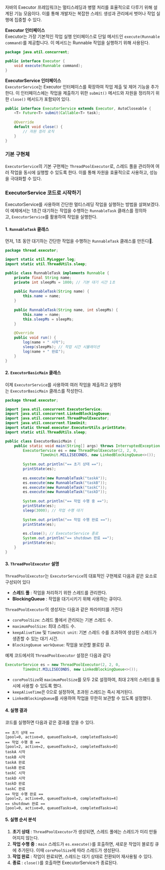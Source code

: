 자바의 Executor 프레임워크는 멀티스레딩과 병렬 처리를 효율적으로 다루기 위해 설계된 기능 모음이다. 이를 통해 개발자는 복잡한 스레드 생성과 관리에서 벗어나 작업 실행에 집중할 수 있다. 

**Executor 인터페이스**  
Executor는 가장 기본적인 작업 실행 인터페이스로 단일 메서드인 `execute(Runnable command)`를 제공합니다. 이 메서드는 Runnable 작업을 실행하기 위해 사용된다.
```java
package java.util.concurrent;

public interface Executor {
    void execute(Runnable command);
}
```

**ExecutorService 인터페이스**  
`ExecutorService`는 Executor 인터페이스를 확장하여 작업 제출 및 제어 기능을 추가한다. 이 인터페이스에는 작업을 제출하기 위한 `submit()` 메서드와 자원을 정리하기 위한 `close()` 메서드가 포함되어 있다.
```java
public interface ExecutorService extends Executor, AutoCloseable {
    <T> Future<T> submit(Callable<T> task);
    
    @Override
    default void close() {
        // 자원 정리 로직
    }
}
```

### 기본 구현체
`ExecutorService`의 기본 구현체는 `ThreadPoolExecutor`로, 스레드 풀을 관리하여 여러 작업을 동시에 실행할 수 있도록 한다. 이를 통해 자원을 효율적으로 사용하고, 성능을 극대화할 수 있다.

### ExecutorService 코드로 시작하기
ExecutorService를 사용하여 간단한 멀티스레딩 작업을 실행하는 방법을 살펴보겠다. 이 예제에서는 1초간 대기하는 작업을 수행하는 `RunnableTask` 클래스를 정의하고, `ExecutorService`를 활용하여 작업을 실행한다.

#### 1. `RunnableTask` 클래스
먼저, 1초 동안 대기하는 간단한 작업을 수행하는 `RunnableTask` 클래스를 만든다.
```java
package thread.executor;

import static util.MyLogger.log;
import static util.ThreadUtils.sleep;

public class RunnableTask implements Runnable {
    private final String name;
    private int sleepMs = 1000; // 기본 대기 시간 1초
    
    public RunnableTask(String name) {
        this.name = name;
    }
    
    public RunnableTask(String name, int sleepMs) {
        this.name = name;
        this.sleepMs = sleepMs;
    }
    
    @Override
    public void run() {
        log(name + " 시작");
        sleep(sleepMs); // 작업 시간 시뮬레이션
        log(name + " 완료");
    }
}
```
#### 2. `ExecutorBasicMain` 클래스
이제 `ExecutorService`를 사용하여 여러 작업을 제출하고 실행하는 `ExecutorBasicMain` 클래스를 작성한다.
```java
package thread.executor;

import java.util.concurrent.ExecutorService;
import java.util.concurrent.LinkedBlockingQueue;
import java.util.concurrent.ThreadPoolExecutor;
import java.util.concurrent.TimeUnit;
import static thread.executor.ExecutorUtils.printState;
import static util.ThreadUtils.sleep;

public class ExecutorBasicMain {
    public static void main(String[] args) throws InterruptedException {
        ExecutorService es = new ThreadPoolExecutor(2, 2, 0,
                TimeUnit.MILLISECONDS, new LinkedBlockingQueue<>());
                
        System.out.println("== 초기 상태 ==");
        printState(es);
        
        es.execute(new RunnableTask("taskA"));
        es.execute(new RunnableTask("taskB"));
        es.execute(new RunnableTask("taskC"));
        es.execute(new RunnableTask("taskD"));
        
        System.out.println("== 작업 수행 중 ==");
        printState(es);
        sleep(3000); // 작업 수행 대기
        
        System.out.println("== 작업 수행 완료 ==");
        printState(es);
        
        es.close(); // ExecutorService 종료
        System.out.println("== shutdown 완료 ==");
        printState(es);
    }
}
```
#### 3. `ThreadPoolExecutor` 설명
`ThreadPoolExecutor`는 `ExecutorService`의 대표적인 구현체로 다음과 같은 요소로 구성되어 있다
- **스레드 풀** : 작업을 처리하기 위한 스레드를 관리한다.
- **BlockingQueue** : 작업을 대기시키기 위해 사용하는 큐이다.

`ThreadPoolExecutor`의 생성자는 다음과 같은 파라미터를 가진다
- `corePoolSize`: 스레드 풀에서 관리되는 기본 스레드 수.
- `maximumPoolSize`: 최대 스레드 수.
- `keepAliveTime` 및 `TimeUnit unit`: 기본 스레드 수를 초과하여 생성된 스레드가 생존할 수 있는 대기 시간.
- `BlockingQueue workQueue`: 작업을 보관할 블로킹 큐.

예제 코드에서의 `ThreadPoolExecutor` 설정은 다음과 같다
```java
ExecutorService es = new ThreadPoolExecutor(2, 2, 0,
        TimeUnit.MILLISECONDS, new LinkedBlockingQueue<>());
```
- `corePoolSize`와 `maximumPoolSize`를 모두 2로 설정하여, 최대 2개의 스레드를 동시에 사용할 수 있도록 했다.
- `keepAliveTime`은 0으로 설정하여, 초과된 스레드는 즉시 제거된다.
- `LinkedBlockingQueue`를 사용하여 작업을 무한히 보관할 수 있도록 설정했다.

#### 4. 실행 결과
코드를 실행하면 다음과 같은 결과를 얻을 수 있다.
```
== 초기 상태 ==
[pool=0, active=0, queuedTasks=0, completedTasks=0]
== 작업 수행 중 ==
[pool=2, active=2, queuedTasks=2, completedTasks=0]
taskA 시작
taskB 시작
taskA 완료
taskB 완료
taskC 시작
taskD 시작
taskD 완료
taskC 완료
== 작업 수행 완료 ==
[pool=2, active=0, queuedTasks=0, completedTasks=4]
== shutdown 완료 ==
[pool=0, active=0, queuedTasks=0, completedTasks=4]
```
#### 5. 실행 순서 분석
1. **초기 상태** : `ThreadPoolExecutor`가 생성되면, 스레드 풀에는 스레드가 미리 만들어지지 않는다.
2. **작업 수행 중** : `main` 스레드가 `es.execute()`를 호출하면, 새로운 작업이 블로킹 큐에 추가된다. 이때 `corePoolSize`에 따라 스레드가 생성돤다.
3. **작업 완료** : 작업이 완료되면, 스레드는 대기 상태로 전환되어 재사용될 수 있다.
4. **종료** : `close()`를 호출하면 ExecutorService가 종료된다.

